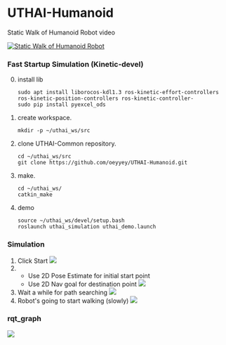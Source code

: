 # UTHAI-Humanoid
Static Walk of Humanoid Robot video

[![Static Walk of Humanoid Robot](https://img.youtube.com/vi/JMVGSxT79rk/0.jpg)](https://www.youtube.com/watch?v=JMVGSxT79rk)

### Fast Startup Simulation (Kinetic-devel)

0. install lib
    ```
    sudo apt install liborocos-kdl1.3 ros-kinetic-effort-controllers ros-kinetic-position-controllers ros-kinetic-controller-
    sudo pip install pyexcel_ods
    ```
1. create workspace.
    ```
    mkdir -p ~/uthai_ws/src
    ```
1. clone UTHAI-Common repository.
    ```
    cd ~/uthai_ws/src
    git clone https://github.com/oeyyey/UTHAI-Humanoid.git
    ```
2. make.
    ```
    cd ~/uthai_ws/
    catkin_make
    ```
3. demo
    ```
    source ~/uthai_ws/devel/setup.bash
    roslaunch uthai_simulation uthai_demo.launch
    ```    
### Simulation 
1.  Click Start
    ![](https://github.com/oeyyey/UTHAI-Humanoid/blob/master/Tutorial/one.png?raw=true)
2.  - Use 2D Pose Estimate for initial start point
    - Use 2D Nav goal for destination point
    ![](https://github.com/oeyyey/UTHAI-Humanoid/blob/master/Tutorial/two.png?raw=true)
3.  Wait a while for path searching
    ![](https://github.com/oeyyey/UTHAI-Humanoid/blob/master/Tutorial/three.png?raw=true)
4.  Robot's going to start walking (slowly)
    ![](https://github.com/oeyyey/UTHAI-Humanoid/blob/master/Tutorial/four.png?raw=true)

### rqt_graph
   ![](https://github.com/oeyyey/UTHAI-Humanoid/blob/master/Tutorial/graph.png?raw=true)


  
